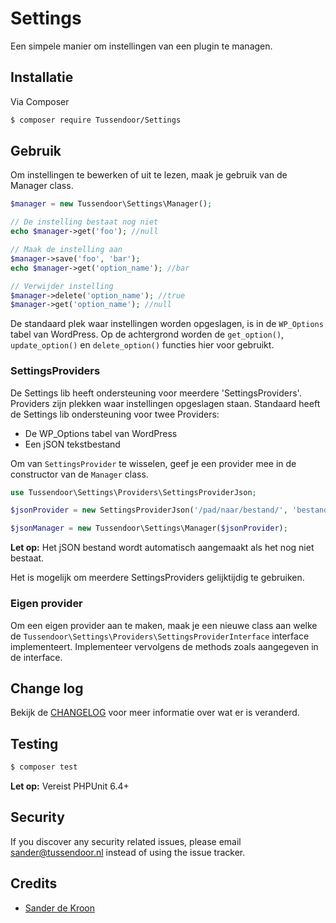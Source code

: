 # Settings

Een simpele manier om instellingen van een plugin te managen.

## Installatie

Via Composer

``` bash
$ composer require Tussendoor/Settings
```

## Gebruik

Om instellingen te bewerken of uit te lezen, maak je gebruik van de Manager class.

``` php
$manager = new Tussendoor\Settings\Manager();

// De instelling bestaat nog niet
echo $manager->get('foo'); //null

// Maak de instelling aan
$manager->save('foo', 'bar');
echo $manager->get('option_name'); //bar

// Verwijder instelling
$manager->delete('option_name'); //true
$manager->get('option_name'); //null
```
De standaard plek waar instellingen worden opgeslagen, is in de `WP_Options` tabel van WordPress. Op de achtergrond worden de `get_option()`, `update_option()` en `delete_option()` functies hier voor gebruikt.

### SettingsProviders
De Settings lib heeft ondersteuning voor meerdere 'SettingsProviders'. Providers zijn plekken waar instellingen opgeslagen staan. Standaard heeft de Settings lib ondersteuning voor twee Providers:

 - De WP_Options tabel van WordPress
 - Een jSON tekstbestand

Om van `SettingsProvider` te wisselen, geef je een provider mee in de constructor van de `Manager` class.

``` php
use Tussendoor\Settings\Providers\SettingsProviderJson;

$jsonProvider = new SettingsProviderJson('/pad/naar/bestand/', 'bestandsnaam.json');

$jsonManager = new Tussendoor\Settings\Manager($jsonProvider);
```
**Let op:** Het jSON bestand wordt automatisch aangemaakt als het nog niet bestaat.

Het is mogelijk om meerdere SettingsProviders gelijktijdig te gebruiken.


### Eigen provider
Om een eigen provider aan te maken, maak je een nieuwe class aan welke de `Tussendoor\Settings\Providers\SettingsProviderInterface` interface implementeert. Implementeer vervolgens de methods zoals aangegeven in de interface.

## Change log

Bekijk de [CHANGELOG](CHANGELOG.md) voor meer informatie over wat er is veranderd.

## Testing

``` bash
$ composer test
```
**Let op:** Vereist PHPUnit 6.4+

## Security

If you discover any security related issues, please email sander@tussendoor.nl instead of using the issue tracker.

## Credits

- [Sander de Kroon][link-author]


[ico-version]: https://img.shields.io/packagist/v/Tussendoor/Settings.svg?style=flat-square
[ico-license]: https://img.shields.io/badge/license-MIT-brightgreen.svg?style=flat-square
[ico-travis]: https://img.shields.io/travis/Tussendoor/Settings/master.svg?style=flat-square
[ico-scrutinizer]: https://img.shields.io/scrutinizer/coverage/g/Tussendoor/Settings.svg?style=flat-square
[ico-code-quality]: https://img.shields.io/scrutinizer/g/Tussendoor/Settings.svg?style=flat-square
[ico-downloads]: https://img.shields.io/packagist/dt/Tussendoor/Settings.svg?style=flat-square

[link-packagist]: https://packagist.org/packages/Tussendoor/Settings
[link-travis]: https://travis-ci.org/Tussendoor/Settings
[link-scrutinizer]: https://scrutinizer-ci.com/g/Tussendoor/Settings/code-structure
[link-code-quality]: https://scrutinizer-ci.com/g/Tussendoor/Settings
[link-downloads]: https://packagist.org/packages/Tussendoor/Settings
[link-author]: https://github.com/sanderdekroon
[link-contributors]: ../../contributors

